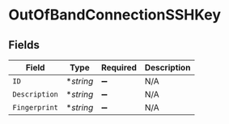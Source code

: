 # OutOfBandConnectionSSHKey


## Fields

| Field              | Type               | Required           | Description        |
| ------------------ | ------------------ | ------------------ | ------------------ |
| `ID`               | **string*          | :heavy_minus_sign: | N/A                |
| `Description`      | **string*          | :heavy_minus_sign: | N/A                |
| `Fingerprint`      | **string*          | :heavy_minus_sign: | N/A                |